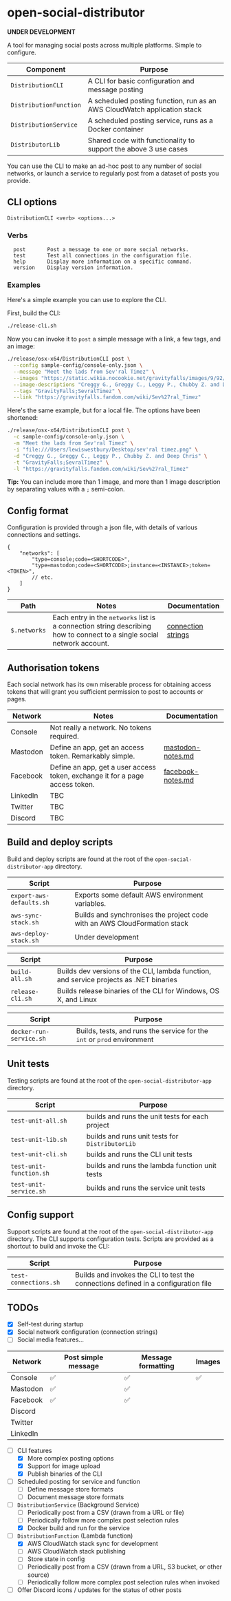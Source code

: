 # open-social-distributor

**UNDER DEVELOPMENT**

A tool for managing social posts across multiple platforms. Simple to configure.

| Component | Purpose |
|-|-|
| `DistributionCLI` | A CLI for basic configuration and message posting |
| `DistributionFunction` | A scheduled posting function, run as an AWS CloudWatch application stack |
| `DistributionService` | A scheduled posting service, runs as a Docker container |
| `DistributorLib` | Shared code with functionality to support the above 3 use cases |

You can use the CLI to make an ad-hoc post to any number of social networks, or launch a service to regularly post from a dataset of posts you provide.

## CLI options

```text
DistributionCLI <verb> <options...>
```

### Verbs

```text
  post       Post a message to one or more social networks.
  test       Test all connections in the configuration file.
  help       Display more information on a specific command.
  version    Display version information.
```

### Examples

Here's a simple example you can use to explore the CLI.

First, build the CLI:

```bash
./release-cli.sh
```

Now you can invoke it to `post` a simple message with a link, a few tags, and an image:

```bash
./release/osx-x64/DistributionCLI post \
  --config sample-config/console-only.json \
  --message "Meet the lads from Sev'ral Timez" \
  --images "https://static.wikia.nocookie.net/gravityfalls/images/9/92/S1e17_show_end.png/revision/latest/scale-to-width-down/1000?cb=20130412112159" \
  --image-descriptions "Creggy G., Greggy C., Leggy P., Chubby Z. and Deep Chris" \
  --tags "GravityFalls;SevralTimez" \
  --link "https://gravityfalls.fandom.com/wiki/Sev%27ral_Timez"
```

Here's the same example, but for a local file. The options have been shortened:

```bash
./release/osx-x64/DistributionCLI post \
  -c sample-config/console-only.json \
  -m "Meet the lads from Sev'ral Timez" \
  -i "file:///Users/lewiswestbury/Desktop/sev'ral timez.png" \
  -d "Creggy G., Greggy C., Leggy P., Chubby Z. and Deep Chris" \
  -t "GravityFalls;SevralTimez" \
  -l "https://gravityfalls.fandom.com/wiki/Sev%27ral_Timez"
```

**Tip:** You can include more than 1 image, and more than 1 image description by separating values with a `;` semi-colon.

## Config format

Configuration is provided through a json file, with details of various connections and settings.

```jsonc
{
    "networks": [
        "type=console;code=<SHORTCODE>",
        "type=mastodon;code=<SHORTCODE>;instance=<INSTANCE>;token=<TOKEN>",
        // etc.
    ]
}
```

| Path | Notes | Documentation |
|-|-|-|
| `$.networks` | Each entry in the `networks` list is a connection string describing how to connect to a single social network account. | [connection strings](docs/connection-strings.md) |

## Authorisation tokens

Each social network has its own miserable process for obtaining access tokens that will grant you sufficient permission to post to accounts or pages.

| Network | Notes | Documentation |
|-|-|-|
| Console | Not really a network. No tokens required. | |
| Mastodon | Define an app, get an access token. Remarkably simple. | [mastodon-notes.md](docs/mastodon-notes.md) |
| Facebook | Define an app, get a user access token, exchange it for a page access token. | [facebook-notes.md](docs/facebook-notes.md) |
| LinkedIn | TBC | |
| Twitter | TBC | |
| Discord | TBC | |

## Build and deploy scripts

Build and deploy scripts are found at the root of the `open-social-distributor-app` directory.

| Script | Purpose |
|-|-|
| `export-aws-defaults.sh` | Exports some default AWS environment variables. |
| `aws-sync-stack.sh` | Builds and synchronises the project code with an AWS CloudFormation stack |
| `aws-deploy-stack.sh` | Under development |

| Script | Purpose |
|-|-|
| `build-all.sh` | Builds dev versions of the CLI, lambda function, and service projects as .NET binaries |
| `release-cli.sh` | Builds release binaries of the CLI for Windows, OS X, and Linux |

| Script | Purpose |
|-|-|
| `docker-run-service.sh` | Builds, tests, and runs the service for the `int` or `prod` environment |

## Unit tests

Testing scripts are found at the root of the `open-social-distributor-app` directory.

| Script | Purpose |
|-|-|
| `test-unit-all.sh` | builds and runs the unit tests for each project |
| `test-unit-lib.sh` | builds and runs unit tests for `DistributorLib` |
| `test-unit-cli.sh` | builds and runs the CLI unit tests |
| `test-unit-function.sh` | builds and runs the lambda function unit tests |
| `test-unit-service.sh` | builds and runs the service unit tests |

## Config support

Support scripts are found at the root of the `open-social-distributor-app` directory. The CLI supports configuration tests. Scripts are provided as a shortcut to build and invoke the CLI:

| Script | Purpose |
|-|-|
| `test-connections.sh` | Builds and invokes the CLI to test the connections defined in a configuration file |

## TODOs

- [x] Self-test during startup
- [x] Social network configuration (connection strings)
- [ ] Social media features...

| Network | Post simple message | Message formatting | Images |
|-|-|-|-|
| Console | ✅ | ✅ | ✅ |
| Mastodon | ✅ | ✅ | |
| Facebook | ✅ | ✅ | |
| Discord | | | |
| Twitter | | | |
| LinkedIn | | | |

- [ ] CLI features
    - [x] More complex posting options
    - [x] Support for image upload
    - [x] Publish binaries of the CLI

- [ ] Scheduled posting for service and function
    - [ ] Define message store formats
    - [ ] Document message store formats

- [ ] `DistributionService` (Background Service)
    - [ ] Periodically post from a CSV (drawn from a URL or file)
    - [ ] Periodically follow more complex post selection rules
    - [x] Docker build and run for the service

- [ ] `DistributionFunction` (Lambda function)
    - [x] AWS CloudWatch stack sync for development
    - [ ] AWS CloudWatch stack publishing
    - [ ] Store state in config
    - [ ] Periodically post from a CSV (drawn from a URL, S3 bucket, or other source)
    - [ ] Periodically follow more complex post selection rules when invoked

- [ ] Offer Discord icons / updates for the status of other posts
